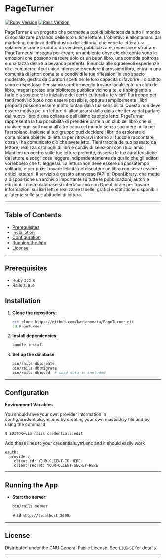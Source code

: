 # PageTurner

[![Ruby Version](https://img.shields.io/badge/Ruby-3.3.0-red.svg)](https://ruby-lang.org)
[![Rails Version](https://img.shields.io/badge/Rails-8.0.0-blue.svg)](https://rubyonrails.org)


PageTurner è un progetto che permette a topi di biblioteca da tutto il mondo di socializzare parlando delle loro ultime letture. L'obiettivo è allontanarsi dal marketing continuo dell’industria dell’editoria, che vede la letteratura solamente come prodotto da vendere, pubblicizzare, recensire e sfruttare. PageTurner si impegna per creare un ambiente dove ciò che conta sono le emozioni che possono nascere solo da un buon libro, una comoda poltrona e una tazza della tua bevanda preferita. Rinuncia alle sgradevoli esperienze di e-commerce il cui unico interesse è vendere il prossimo libro, entra in una comunità di lettori come te e condividi le tue riflessioni in uno spazio moderato, gestito da Curatori scelti per le loro capacità di favorire il dibattito sano e rispettoso.
Pensiamo sarebbe meglio trovare localmente un club del libro, magari presso una biblioteca pubblica vicino a te, e ti spingiamo a farlo e a sostenere le iniziative dei centri culturali a te vicini! Purtroppo per tanti motivi ciò può non essere possibile, oppure semplicemente i libri proposti possono essere molto lontani dalla tua sensibilità. Questo non deve essere motivo per un lettore di allontanarsi dalla gioia che deriva dal parlare del nuovo libro di una collana o dell’ultimo capitolo letto. PageTurner rappresenta la tua possibilità di prendere parte a un club del libro che si riunisce ogni settimana all’altro capo del mondo senza spendere nulla per l’aeroplano. 
Insieme al tuo gruppo puoi decidere i libri da esplorare e comunicare obiettivi di lettura per ritrovarvi intorno al fuoco e raccontare cosa vi ha comunicato ciò che avete letto. Tieni traccia del tuo passato da lettore, realizza cataloghi di libri e condividi selezioni con i tuoi amici. Mantieni un occhio sulle tue letture preferite, osserva le tue caratteristiche da lettore e scegli cosa leggere indipendentemente da quello che gli editori vorrebbero che tu leggessi. La lettura non deve essere un passatempo solitario, e per poter trovare felicità nel discutere un libro non serve essere critici letterari.
Il servizio è gestito attraverso l’API di OpenLibrary, che mette a disposizione un archivio importante su tutte le pubblicazioni, autori e edizioni. I nostri database si interfacciano con OpenLibrary per trovare informazioni sui libri letti e realizzare tabelle, grafici e statistiche disponibili all’utente sulle sue abitudini di lettura.


---

## Table of Contents
- [Prerequisites](#prerequisites)
- [Installation](#installation)
- [Configuration](#configuration)
- [Running the App](#running-the-app)
- [License](#license)

---

## Prerequisites
- Ruby `3.3.0`
- Rails `8.0.0`

## Installation

1. **Clone the repository**:
   ```bash
   git clone https://github.com/kastanomata/PageTurner.git
   cd PageTurner
   ```

2. **Install dependencies**:
   ```bash
   bundle install
   ```

3. **Set up the database**:
   ```bash
   bin/rails db:create
   bin/rails db:migrate
   bin/rails db:seed  # seed data is included 
   ```
---

## Configuration
**Environment Variables**

You should save your own provider information in config/credentials.yml.enc by creating your own master.key file and by using the command
```bash
$ EDITOR=vim rails credentials:edit
```
Add these lines to your credentials.yml.enc and it should easily work
```
oauth:
  provider:
    client_id: YOUR-CLIENT-ID-HERE
    client_secret: YOUR-CLIENT-SECRET-HERE
```




---

## Running the App
- **Start the server**:
  ```bash
  bin/rails server
  ```
  Visit `http://localhost:3000`.
---

## License
Distributed under the GNU General Public License. See `LICENSE` for details.

---

 
